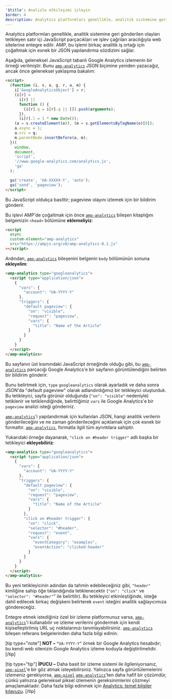 ```yaml
---
'$title': Analizle etkileşimi izleyin
$order: 4
description: Analytics platformları genellikle, analitik sistemine geri gönderilen olayları tetikleyen satır içi JavaScript parçacıkları ve işlev çağrıları aracılığıyla web sitelerine entegre edilir.
---
```


Analytics platformları genellikle, analitik sistemine geri gönderilen olayları tetikleyen satır içi JavaScript parçacıkları ve işlev çağrıları aracılığıyla web sitelerine entegre edilir. AMP, bu işlemi birkaç analitik iş ortağı için çoğaltmak için esnek bir JSON yapılandırma sözdizimi sağlar.

Aşağıda, geleneksel JavaScript tabanlı Google Analytics izlemenin bir örneği verilmiştir. Bunu [`amp-analytics`](../../../../documentation/components/reference/amp-analytics.md) JSON biçimine yeniden yazacağız, ancak önce geleneksel yaklaşıma bakalım:

```html
<script>
  (function (i, s, o, g, r, a, m) {
    i['GoogleAnalyticsObject'] = r;
    (i[r] =
      i[r] ||
      function () {
        (i[r].q = i[r].q || []).push(arguments);
      }),
      (i[r].l = 1 * new Date());
    (a = s.createElement(o)), (m = s.getElementsByTagName(o)[0]);
    a.async = 1;
    a.src = g;
    m.parentNode.insertBefore(a, m);
  })(
    window,
    document,
    'script',
    '//www.google-analytics.com/analytics.js',
    'ga'
  );

  ga('create', 'UA-XXXXX-Y', 'auto');
  ga('send', 'pageview');
</script>
```

Bu JavaScript oldukça basittir; pageview olayını izlemek için bir bildirim gönderir.

Bu işlevi AMP'de çoğaltmak için önce [`amp-analytics`](../../../../documentation/components/reference/amp-analytics.md) bileşen kitaplığını belgemizin `<head>` bölümüne **eklemeliyiz**:

```html
<script
  async
  custom-element="amp-analytics"
  src="https://ampjs.org/v0/amp-analytics-0.1.js"
></script>
```

Ardından, [`amp-analytics`](../../../../documentation/components/reference/amp-analytics.md) bileşenini belgenin `body` bölümünün sonuna **ekleyelim**:

```html
<amp-analytics type="googleanalytics">
  <script type="application/json">
    {
      "vars": {
        "account": "UA-YYYY-Y"
      },
      "triggers": {
        "default pageview": {
          "on": "visible",
          "request": "pageview",
          "vars": {
            "title": "Name of the Article"
          }
        }
      }
    }
  </script>
</amp-analytics>
```

Bu sayfanın üst kısmındaki JavaScript örneğinde olduğu gibi, bu [`amp-analytics`](../../../../documentation/components/reference/amp-analytics.md) parçacığı Google Analytics'e bir sayfanın görüntülendiğini belirten bir bildirim gönderir.

Bunu belirtmek için, `type` `googleanalytics` olarak ayarladık ve daha sonra JSON'da "default pageview" olarak adlandırdığımız bir tetikleyici oluşturduk. Bu tetikleyici, sayfa görünür olduğunda (`"on": "visible"` nedeniyle) tetiklenir ve tetiklendiğinde, belirttiğimiz `vars` ile Google Analytics'e bir `pageview` analizi isteği göndeririz.

[`amp-analytics`](../../../../documentation/components/reference/amp-analytics.md)'i yapılandırmak için kullanılan JSON, hangi analitik verilerin gönderileceğini ve ne zaman gönderileceğini açıklamak için çok esnek bir formattır. [`amp-analytics`](../../../../documentation/components/reference/amp-analytics.md), formatla ilgili tüm ayrıntılara sahiptir.

Yukarıdaki örneğe dayanarak, `"click on #header trigger"` adlı başka bir tetikleyici **ekleyebiliriz**:

```html
<amp-analytics type="googleanalytics">
  <script type="application/json">
    {
      "vars": {
        "account": "UA-YYYY-Y"
      },
      "triggers": {
        "default pageview": {
          "on": "visible",
          "request": "pageview",
          "vars": {
            "title": "Name of the Article"
          }
        },
        "click on #header trigger": {
          "on": "click",
          "selector": "#header",
          "request": "event",
          "vars": {
            "eventCategory": "examples",
            "eventAction": "clicked-header"
          }
        }
      }
    }
  </script>
</amp-analytics>
```

Bu yeni tetikleyicinin adından da tahmin edebileceğiniz gibi, <code>"header"</code> kimliğine sahip öğe tıklandığında tetiklenecektir (<code>"on": "click"</code> ve <code>"selector": "#header"</code>" ile belirtilir). Bu tetikleyici etkinleştiğinde, isteğe dahil edilecek birkaç değişkeni belirterek <code>event</code> isteğini analitik sağlayıcımıza göndereceğiz.

Entegre etmek istediğiniz özel bir izleme platformunuz varsa, [`amp-analytics`](../../../../documentation/components/reference/amp-analytics.md)'i kullanabilir ve izleme verilerini göndermek için kendi kişiselleştirilmiş URL uç noktalarınızı tanımlayabilirsiniz. [`amp-analytics`](../../../../documentation/components/reference/amp-analytics.md) bileşen referans belgelerinden daha fazla bilgi edinin.

[tip type="note"] **NOT –** `“UA-YYYY-Y”` örnek bir Google Analytics hesabıdır; bu kendi web sitenizin Google Analytics izleme koduyla değiştirilmelidir. [/tip]

[tip type="tip"] **İPUCU –** Daha basit bir izleme sistemi ile ilgileniyorsanız, [`amp-pixel`](../../../../documentation/components/reference/amp-pixel.md)'e bir göz atmak isteyebilirsiniz. Yalnızca sayfa görüntülemelerini izlemeniz gerekiyorsa, [`amp-pixel`](../../../../documentation/components/reference/amp-pixel.md) [`amp-analytics`](../../../../documentation/components/reference/amp-analytics.md)'ten daha hafif bir çözümdür, çünkü yalnızca geleneksel piksel izlemenin gereksinimlerini çözmeyi amaçlamaktadır. Daha fazla bilgi edinmek için [Analytics: temel bilgiler kılavuzu](../../../../documentation/guides-and-tutorials/optimize-measure/configure-analytics/analytics_basics.md). [/tip]
